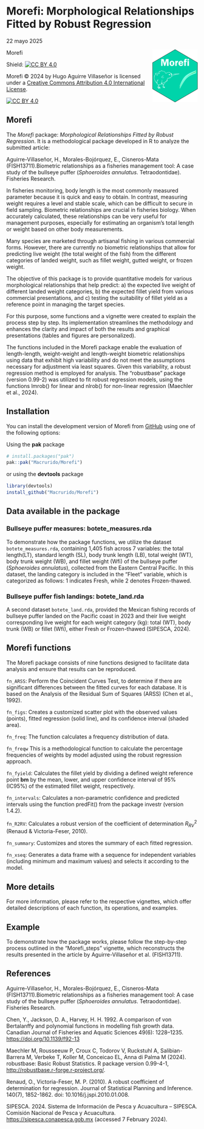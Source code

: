Morefi: Morphological Relationships Fitted by Robust Regression
================
22 mayo 2025

Morefi
<a href="https://macrurido.github.io/Morefi/"><img src="man/figures/logo.png" align="right" height="139" alt="Morefi website" /></a>

<!-- README.md is generated from README.Rmd. Please edit that file -->

Shield: [![CC BY
4.0](https://img.shields.io/badge/License-CC%20BY%204.0-lightgrey.svg)](http://creativecommons.org/licenses/by/4.0/)

Morefi © 2024 by Hugo Aguirre Villaseñor is licensed under a [Creative
Commons Attribution 4.0 International
License](http://creativecommons.org/licenses/by/4.0/).

[![CC BY
4.0](https://i.creativecommons.org/l/by/4.0/88x31.png)](http://creativecommons.org/licenses/by/4.0/)

## Morefi

The *Morefi* package: *Morphological Relationships Fitted by Robust
Regression*. It is a methodological package developed in R to analyze
the submitted article:

Aguirre-Villaseñor, H., Morales-Bojórquez, E., Cisneros-Mata
(FISH13711).Biometric relationships as a fisheries management tool: A
case study of the bullseye puffer (*Sphoeroides annulatus*.
Tetraodontidae). Fisheries Research.

In fisheries monitoring, body length is the most commonly measured
parameter because it is quick and easy to obtain. In contrast, measuring
weight requires a level and stable scale, which can be difficult to
secure in field sampling. Biometric relationships are crucial in
fisheries biology. When accurately calculated, these relationships can
be very useful for management purposes, especially for estimating an
organism’s total length or weight based on other body measurements.

Many species are marketed through artisanal fishing in various
commercial forms. However, there are currently no biometric
relationships that allow for predicting live weight (the total weight of
the fish) from the different categories of landed weight, such as fillet
weight, gutted weight, or frozen weight.

The objective of this package is to provide quantitative models for
various morphological relationships that help predict: a) the expected
live weight of different landed weight categories, b) the expected
fillet yield from various commercial presentations, and c) testing the
suitability of fillet yield as a reference point in managing the target
species.

For this purpose, some functions and a vignette were created to explain
the process step by step. Its implementation streamlines the methodology
and enhances the clarity and impact of both the results and graphical
presentations (tables and figures are personalized).

The functions included in the Morefi package enable the evaluation of
length-length, weight-weight and length-weight biometric relationships
using data that exhibit high variability and do not meet the assumptions
necessary for adjustment via least squares. Given this variability, a
robust regression method is employed for analysis. The “robustbase”
package (version 0.99-2) was utilized to fit robust regression models,
using the functions lmrob() for linear and nlrob() for non-linear
regression (Maechler et al., 2024).

## Installation

You can install the development version of Morefi from
[GitHub](https://github.com/Macrurido/Morefi.git) using one of the
following options:

Using the **pak** package

``` r
# install.packages("pak")
pak::pak("Macrurido/Morefi")
```

or using the **devtools** package

``` r
library(devtools)
install_github("Macrurido/Morefi")
```

## Data available in the package

### Bullseye puffer measures: botete_measures.rda

To demonstrate how the package functions, we utilize the dataset
`botete_measures.rda`, containing 1,405 fish across 7 variables: the
total length(LT), standard length (SL), body trunk length (LB), total
weight (WT), body trunk weight (WB), and fillet weight (Wfi) of the
bullseye puffer (*Sphoeroides annulatus*), collected from the Eastern
Central Pacific. In this dataset, the landing category is included in
the “Fleet” variable, which is categorized as follows: 1 indicates
Fresh, while 2 denotes Frozen-thawed.

### Bullseye puffer fish landings: botete_land.rda

A second dataset `botete_land.rda`, provided the Mexican fishing records
of bullseye puffer landed on the Pacific coast in 2023 and their live
weight corresponding live weight for each weight category (kg): total
(WT), body trunk (WB) or fillet (Wfi), either Fresh or Frozen-thawed
(SIPESCA, 2024).

## Morefi functions

The Morefi package consists of nine functions designed to facilitate
data analysis and ensure that results can be reproduced.

`fn_ARSS`: Perform the Coincident Curves Test, to determine if there are
significant differences between the fitted curves for each database. It
is based on the Analysis of the Residual Sum of Squares (ARSS) (Chen et
al., 1992).

`fn_figs`: Creates a customized scatter plot with the observed values
(points), fitted regression (solid line), and its confidence interval
(shaded area).

`fn_freq`: The function calculates a frequency distribution of data.

`fn_freqw` This is a methodological function to calculate the percentage
frequencies of weights by model adjusted using the robust regression
approach.

`fn_fyield`: Calculates the fillet yield by dividing a defined weight
reference point **bm** by the mean, lower, and upper confidence interval
of 95% (IC95%) of the estimated fillet weight, respectively.

`fn_intervals`: Calculates a non-parametric confidence and predicted
intervals using the function predFit() from the package investr (version
1.4.2).

`fn_R2RV`: Calculates a robust version of the coefficient of
determination $R^{2}_{RV}$ (Renaud & Victoria-Feser, 2010).

`fn_summary`: Customizes and stores the summary of each fitted
regression.

`fn_xseq`: Generates a data frame with a sequence for independent
variables (including minimum and maximum values) and selects it
according to the model.

## More details

For more information, please refer to the respective vignettes, which
offer detailed descriptions of each function, its operations, and
examples.

## Example

To demonstrate how the package works, please follow the step-by-step
process outlined in the “Morefi_steps” vignette, which reconstructs the
results presented in the article by Aguirre-Villaseñor et
al. (FISH13711).

## References

Aguirre-Villaseñor, H., Morales-Bojórquez, E., Cisneros-Mata
(FISH13711).Biometric relationships as a fisheries management tool: A
case study of the bullseye puffer (*Sphoeroides annulatus*.
Tetraodontidae). Fisheries Research.

Chen, Y., Jackson, D. A., Harvey, H. H. 1992. A comparison of von
Bertalanffy and polynomial functions in modelling fish growth data.
Canadian Journal of Fisheries and Aquatic Sciences 49(6): 1228–1235.
<https://doi.org/10.1139/f92-13>

Maechler M, Rousseeuw P, Croux C, Todorov V, Ruckstuhl A,
Salibian-Barrera M, Verbeke T, Koller M, Conceicao EL, Anna di Palma M
(2024). robustbase: Basic Robust Statistics. R package version 0.99-4-1,
<http://robustbase.r-forge.r-project.org/>.

Renaud, O., Victoria-Feser, M. P. (2010). A robust coefficient of
determination for regression. Journal of Statistical Planning and
Inference. 140(7), 1852-1862. doi: 10.1016/j.jspi.2010.01.008.

SIPESCA. 2024. Sistema de Información de Pesca y Acuacultura – SIPESCA.
Comisión Nacional de Pesca y Acuacultura.
<https://sipesca.conapesca.gob.mx> (accessed 7 February 2024).
